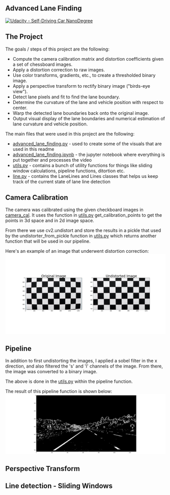 ## Advanced Lane Finding
[![Udacity - Self-Driving Car NanoDegree](https://s3.amazonaws.com/udacity-sdc/github/shield-carnd.svg)](http://www.udacity.com/drive)

The Project
---

The goals / steps of this project are the following:

* Compute the camera calibration matrix and distortion coefficients given a set of chessboard images.
* Apply a distortion correction to raw images.
* Use color transforms, gradients, etc., to create a thresholded binary image.
* Apply a perspective transform to rectify binary image ("birds-eye view").
* Detect lane pixels and fit to find the lane boundary.
* Determine the curvature of the lane and vehicle position with respect to center.
* Warp the detected lane boundaries back onto the original image.
* Output visual display of the lane boundaries and numerical estimation of lane curvature and vehicle position.

The main files that were used in this project are the following: 
* [advanced_lane_finding.py](advanced_lane_finding.py) - used to create some of the visuals that are used in this readme
* [advanced_lane_finding.ipynb](advanced_lane_finding.ipynb) - the jupyter notebook where everything is put together and processes the video
* [utils.py](utils.py) - contains a bunch of utility functions for things like sliding window calculations, pipeline functions, ditortion etc.
* [line.py](line.py) - contains the LaneLines and Lines classes that helps us keep track of the current state of lane line detection

## Camera Calibration
The camera was calibrated using the given checkboard images in [camera_cal](camera_cal). It uses the function in [utils.py](utils.py) get_calibration_points to get the points in 3d space and in 2d image space. 

From there we use cv2.undistort and store the results in a pickle that used by the undistorter_from_pickle function in [utils.py](utils.py) which returns another function that will be used in our pipeline.

Here's an example of an image that underwent distortion correction:
![result of calibration](./images/calibration.png)

## Pipeline
In addition to first undistorting the images, I applied a sobel filter in the x direction, and also filtered the 's' and 'l' channels of the image. From there, the image was converted to a binary image.

The above is done in the [utils.py](utils.py) within the pipeline function.

The result of this pipeline function is shown below:
![result of calibration](./images/pipeline.png)

## Perspective Transform
## Line detection - Sliding Windows

